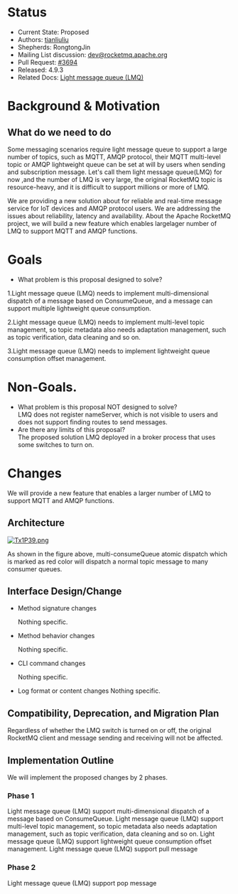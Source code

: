 # Status
- Current State: Proposed
- Authors: [tianliuliu](https://github.com/tianliuliu)
- Shepherds: RongtongJin
- Mailing List discussion: dev@rocketmq.apache.org
- Pull Request: [#3694](https://github.com/apache/rocketmq/pull/3694)
- Released: 4.9.3
- Related Docs: [Light message queue (LMQ)](https://docs.google.com/document/d/1wq7crKF67fWv5h13TPHtCpHs-B9X8ZmaA-RM6yVbVbY/edit#)

# Background & Motivation
## What do we need to do

Some messaging scenarios require light message queue to support a large number of topics, such as MQTT, AMQP protocol, their MQTT multi-level topic or AMQP lightweight queue can be set at will by users when sending and subscription message. Let's call them light message queue(LMQ) for now ,and the number of LMQ is very large, the original RocketMQ topic is resource-heavy, and it is difficult to support millions or more of LMQ.

We are providing a new solution about for reliable and real-time message service for IoT devices and AMQP protocol users. We are addressing the issues about reliability, latency and availability.
About the Apache RocketMQ project, we will build a new feature which enables largelager number of LMQ to support MQTT and AMQP functions.


# Goals
- What problem is this proposal designed to solve?  

1.Light message queue (LMQ) needs to implement multi-dimensional dispatch of a message based on ConsumeQueue, and a message can support multiple lightweight queue consumption.

2.Light message queue (LMQ) needs to implement multi-level topic management, so topic metadata also needs adaptation management, such as topic verification, data cleaning and so on.

3.Light message queue (LMQ) needs to implement lightweight queue consumption offset management.

# Non-Goals.
- What problem is this proposal NOT designed to solve?  
  LMQ does not register nameServer, which is not visible to users and does not support finding routes to send messages.
- Are there any limits of this proposal?  
  The proposed solution LMQ deployed in a broker process that uses some switches to turn on. 

# Changes

We will provide a new feature that enables a larger number of LMQ to support MQTT and AMQP functions.

## Architecture

[![Tx1P39.png](https://s4.ax1x.com/2022/01/06/Tx1P39.png)](https://imgtu.com/i/Tx1P39)

As shown in the figure above, multi-consumeQueue atomic dispatch which is marked as red color will dispatch a normal topic message to many consumer queues.


## Interface Design/Change
- Method signature changes

  Nothing specific.

- Method behavior changes

  Nothing specific.

- CLI command changes

  Nothing specific.

- Log format or content changes
  Nothing specific.

## Compatibility, Deprecation, and Migration Plan
 
  Regardless of whether the LMQ switch is turned on or off, the original RocketMQ client and message sending and receiving will not be affected.


## Implementation Outline
We will implement the proposed changes by 2 phases.
### Phase 1 

Light message queue (LMQ) support multi-dimensional dispatch of a message based on ConsumeQueue.
Light message queue (LMQ) support multi-level topic management, so topic metadata also needs adaptation management, such as topic verification, data cleaning and so on.
Light message queue (LMQ) support lightweight queue consumption offset management.
Light message queue (LMQ) support pull message

### Phase 2 
Light message queue (LMQ) support pop message

